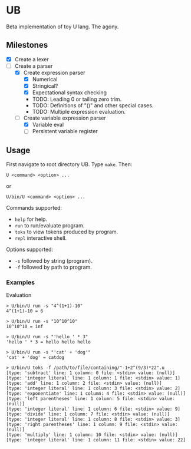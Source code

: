 # UB

Beta implementation of toy U lang. The agony.

## Milestones

* [x] Create a lexer
* [ ] Create a parser
  * [x] Create expression parser
    * [x] Numerical
    * [x] Stringical?
    * [x] Expectational syntax checking
    * TODO: Leading 0 or tailing zero trim.
    * TODO: Definitions of "()" and other special cases.
    * TODO: Multiple expression evaluation.
  * [ ] Create variable expression parser
    * [x] Variable eval
    * [ ] Persistent variable register

## Usage

First navigate to root directory UB.
Type `make`.
Then:
```
U <command> <option> ...
```
or
```
U/bin/U <command> <option> ...
```

Commands supported: 
* `help` for help.
* `run` to run/evaluate program.
* `toks` to view tokens produced by program.
* `repl`  interactive shell.

Options supported:
* `-s` followed by string (program).
* `-f` followed by path to program.

### Examples
Evaluation
```
> U/bin/U run -s "4^(1+1)-10"
4^(1+1)-10 = 6

> U/bin/U run -s "10^10^10"
10^10^10 = inf

> U/bin/U run -s "'hello ' * 3"
'hello ' * 3 = hello hello hello

> U/bin/U run -s "'cat' + 'dog'"
'cat' + 'dog' = catdog
```

```
> U/bin/U toks -f /path/to/file/containing/"-1+2^(9/3)*22".u
[type: 'subtract' line: 1 column: 0 file: <stdin> value: (null)]
[type: 'integer literal' line: 1 column: 1 file: <stdin> value: 1]
[type: 'add' line: 1 column: 2 file: <stdin> value: (null)]
[type: 'integer literal' line: 1 column: 3 file: <stdin> value: 2]
[type: 'exponentiate' line: 1 column: 4 file: <stdin> value: (null)]
[type: 'left parentheses' line: 1 column: 5 file: <stdin> value: (null)]
[type: 'integer literal' line: 1 column: 6 file: <stdin> value: 9]
[type: 'divide' line: 1 column: 7 file: <stdin> value: (null)]
[type: 'integer literal' line: 1 column: 8 file: <stdin> value: 3]
[type: 'right parentheses' line: 1 column: 9 file: <stdin> value: (null)]
[type: 'multiply' line: 1 column: 10 file: <stdin> value: (null)]
[type: 'integer literal' line: 1 column: 11 file: <stdin> value: 22]
```
